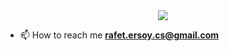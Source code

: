 <div align="center">
  <img src="https://media.tenor.com/oXXYhHPgcHwAAAAC/welcome-to-my-profile-welcome.gif">
</div>

- 📫 How to reach me **rafet.ersoy.cs@gmail.com**
